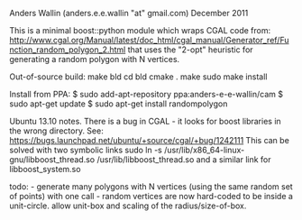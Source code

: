 Anders Wallin (anders.e.e.wallin "at" gmail.com)
December 2011

This is a minimal boost::python module which wraps CGAL code 
from: http://www.cgal.org/Manual/latest/doc_html/cgal_manual/Generator_ref/Function_random_polygon_2.html
that uses the "2-opt" heuristic for generating a random polygon with N vertices.

Out-of-source build:
make bld
cd bld
cmake .
make
sudo make install

Install from PPA:
$ sudo add-apt-repository ppa:anders-e-e-wallin/cam
$ sudo apt-get update
$ sudo apt-get install randompolygon

Ubuntu 13.10 notes. There is a bug in CGAL - it looks for boost 
libraries in the wrong directory. See: 
https://bugs.launchpad.net/ubuntu/+source/cgal/+bug/1242111 This can be 
solved with two symbolic links 
sudo ln -s /usr/lib/x86_64-linux-gnu/libboost_thread.so /usr/lib/libboost_thread.so
and a similar link for libboost_system.so

todo: - generate many polygons with N vertices (using the same random 
set of points) with one call - random vertices are now hard-coded to be 
inside a unit-circle. allow
  unit-box and scaling of the radius/size-of-box.
